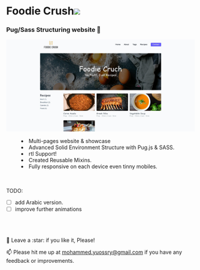 # <a>Foodie Crush<img src="https://media3.giphy.com/media/ZxoOA4ofEtGebc0A4o/giphy.gif?kid=be302117&ct=s&fbclid=IwAR2QmlUN7FIymzM6-7gylJZMwY_DCT4G0q3jQKLZbTeYpyQRFA4bc9P-DiY" width="30px" style="max-width: 100%;"></a>

<h3>Pug/Sass Structuring website 🤳</h3>

![Preview page](preview.png)

<menu>
  <li>Multi-pages website &amp; showcase</li>
  <li>Advanced Solid Environment Structure with Pug.js & SASS.</li>
  <li>rtl Support!</li>
  <li>Created Reusable Mixins.</li>
  <li>Fully responsive on each device even tinny mobiles.</li>
</menu>

  <br>
  <br>
TODO:

- [ ] add Arabic version.
- [ ] improve further animations

<br>
<br>
<br>
🤩 Leave a :star:&nbsp;if you like it, Please!

<br>

📫 Please hit me up at mohammed.yuossry@gmail.com if you have any feedback or improvements.
